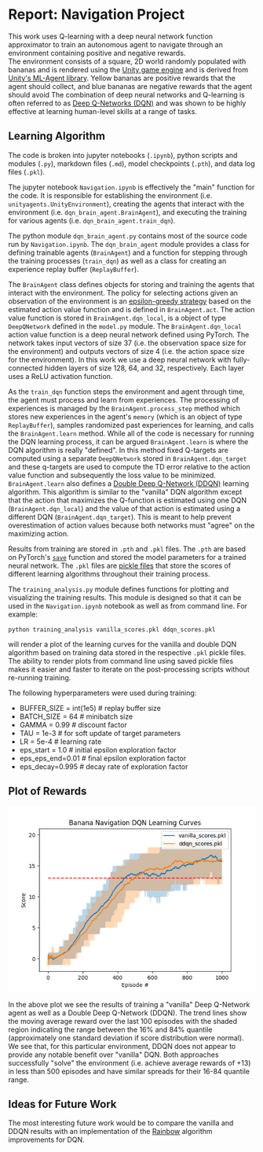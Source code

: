 [//]: # (Image References)

[image1]: learning_curves.png "DQN Learning Curves"

# Report: Navigation Project

This work uses Q-learning with a deep neural network function approximator to train an autonomous agent to navigate through an environment containing positive and negative rewards.  
The environment consists of a square, 2D world randomly populated with bananas and is rendered using the [Unity game engine](https://unity.com/) and is derived from [Unity's ML-Agent library](https://github.com/Unity-Technologies/ml-agents). Yellow bananas are positive rewards that the agent should collect, and blue bananas are negative rewards that the agent should avoid
The combination of deep neural networks and Q-learning is often referred to as [Deep Q-Networks (DQN)](https://www.nature.com/articles/nature14236?wm=book_wap_0005) and was shown to be highly effective at learning human-level skills at a range of tasks.

## Learning Algorithm

The code is broken into jupyter notebooks (`.ipynb`), python scripts and modules (`.py`), markdown files (`.md`), model checkpoints (`.pth`), and data log files (`.pkl`). 

The jupyter notebook `Navigation.ipynb` is effectively the "main" function for the code. It is responsible for establishing the environment (i.e. `unityagents.UnityEnvironment`), creating the agents that interact with the environment (i.e. `dqn_brain_agent.BrainAgent`), and executing the training for various agents (i.e. `dqn_brain_agent.train_dqn`). 

The python module `dqn_brain_agent.py` contains most of the source code run by `Navigation.ipynb`. The `dqn_brain_agent` module provides a class for defining trainable agents (`BrainAgent`) and a function for stepping through the training processes (`train_dqn`) as well as a class for creating an experience replay buffer (`ReplayBuffer`). 

The `BrainAgent` class defines objects for storing and training the agents that interact with the environment. The policy for selecting actions given an observation of the environment is an [epsilon-greedy strategy](https://en.wikipedia.org/wiki/Multi-armed_bandit#Semi-uniform_strategies) based on the estimated action value function and is defined in `BrainAgent.act`. The action value function is stored in `BrainAgent.dqn_local`, is a object of type `DeepQNetwork` defined in the `model.py` module. The `BrainAgent.dqn_local` action value function is a deep neural network defined using PyTorch. The network takes input vectors of size 37 (i.e. the observation space size for the environment) and outputs vectors of size 4 (i.e. the action space size for the environment). In this work we use a deep neural network with fully-connected hidden layers of size 128, 64, and 32, respectively. Each layer uses a ReLU activation function.

As the `train_dqn` function steps the environment and agent through time, the agent must process and learn from experiences. The processing of experiences is managed by the `BrainAgent.process_step` method which stores new experiences in the agent's `memory` (which is an object of type `ReplayBuffer`), samples randomized past experiences for learning, and calls the `BrainAgent.learn` method. While all of the code is necessary for running the DQN learning process, it can be argued `BrainAgent.learn` is where the DQN algorithm is really "defined". In this method fixed Q-targets are computed using a separate `DeepQNetwork` stored in `BrainAgent.dqn_target` and these q-targets are used to compute the TD error relative to the action value function and subsequently the loss value to be minimized. 
`BrainAgent.learn` also defines a [Double Deep Q-Network (DDQN)](https://arxiv.org/abs/1509.06461) learning algorithm. This algorithm is similar to the "vanilla" DQN algorithm except that the action that maximizes the Q-function is estimated using one DQN (`BrainAgent.dqn_local`) and the value of that action is estimated using a different DQN (`BrainAgent.dqn_target`). This is meant to help prevent overestimation of action values because both networks must "agree" on the maximizing action.

Results from training are stored in `.pth` and `.pkl` files. The `.pth` are based on PyTorch's [`save`](https://pytorch.org/docs/stable/torch.html?highlight=save#torch.save) function and stored the model parameters for a trained neural network. The `.pkl` files are [pickle files](https://docs.python.org/3/library/pickle.html) that store the scores of different learning algorithms throughout their training process.

The `training_analysis.py` module defines functions for plotting and visualizing the training results. This module is designed so that it can be used in the `Navigation.ipynb` notebook as well as from command line. For example:

```
python training_analysis vanilla_scores.pkl ddqn_scores.pkl
```

will render a plot of the learning curves for the vanilla and double DQN algorithm based on training data stored in the respective `.pkl` pickle files. The ability to render plots from command line using saved pickle files makes it easier and faster to iterate on the post-processing scripts without re-running training.

The following hyperparameters were used during training:

+ BUFFER_SIZE = int(1e5)  # replay buffer size
+ BATCH_SIZE = 64         # minibatch size
+ GAMMA = 0.99            # discount factor
+ TAU = 1e-3              # for soft update of target parameters
+ LR = 5e-4               # learning rate
+ eps_start = 1.0		  # initial epsilon exploration factor
+ eps_eps_end=0.01        # final epsilon exploration factor
+ eps_decay=0.995         # decay rate of exploration factor

## Plot of Rewards

![DQN Learning Curves][image1]

In the above plot we see the results of training a "vanilla" Deep Q-Network agent as well as a Double Deep Q-Network (DDQN). The trend lines show the moving average reward over the last 100 episodes with the shaded region indicating the range between the 16\% and 84\% quantile (approximately one standard deviation if score distribution were normal). 
We see that, for this particular environment, DDQN does not appear to provide any notable benefit over "vanilla" DQN. Both approaches successfully "solve" the environment (i.e. achieve average rewards of +13) in less than 500 episodes and have similar spreads for their 16-84 quantile range.


## Ideas for Future Work

The most interesting future work would be to compare the vanilla and DDQN results with an implementation of the [Rainbow](https://www.aaai.org/ocs/index.php/AAAI/AAAI18/paper/viewPaper/17204) algorithm improvements for DQN.